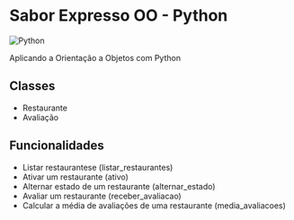 # Sabor Expresso OO - Python

![Python](https://img.shields.io/badge/Python-3776AB?style=for-the-badge&logo=python&logoColor=white)

Aplicando a Orientação a Objetos com Python

## Classes

- Restaurante
- Avaliação


## Funcionalidades

- Listar restaurantese (listar_restaurantes)
- Ativar um restaurante (ativo)
- Alternar estado de um restaurante (alternar_estado)
- Avaliar um restaurante (receber_avaliacao)
- Calcular a média de avaliações de uma restaurante (media_avaliacoes)
